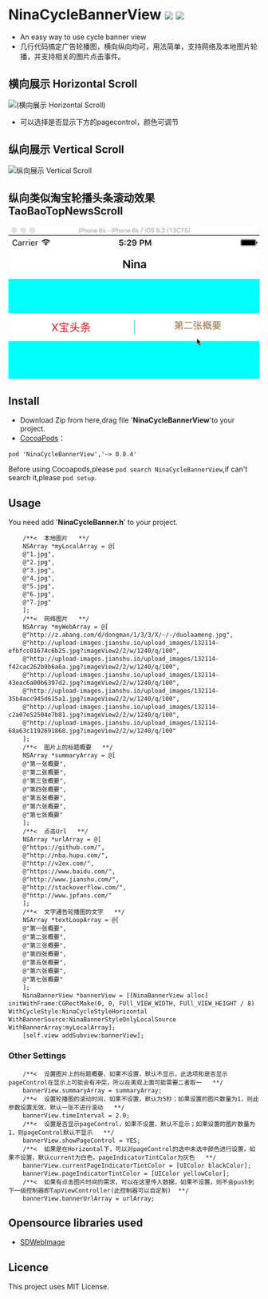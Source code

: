 # NinaCycleBannerView ![](http://cocoapod-badges.herokuapp.com/v/NinaCycleBannerView/badge.png) ![](http://cocoapod-badges.herokuapp.com/p/NinaCycleBannerView/badge.png)
* An easy way to use cycle banner view
* 几行代码搞定广告轮播图，横向纵向均可，用法简单，支持网络及本地图片轮播，并支持相关的图片点击事件。

## <a id="横向展示 Horizontal Scroll"></a> 横向展示 Horizontal Scroll
![(横向展示 Horizontal Scroll)](https://github.com/RamWire/NinaCycleBannerView/blob/master/Example/gifs/NinaCycleBannerView3.gif) 
* 可以选择是否显示下方的pagecontrol，颜色可调节

## <a id="纵向展示 Vertical Scroll"></a> 纵向展示 Vertical Scroll
![纵向展示 Vertical Scroll](https://github.com/RamWire/NinaCycleBannerView/blob/master/Example/gifs/NinaCycleBannerView2.gif)
## <a id="纵向类似淘宝轮播头条滚动效果 TaoBaoTopNewsScroll Scroll"></a> 纵向类似淘宝轮播头条滚动效果 TaoBaoTopNewsScroll
![纵向类似淘宝轮播头条滚动效果 TaoBaoTopNewsScroll](https://github.com/RamWire/NinaCycleBannerView/blob/master/Example/gifs/NinaCycleBannerView4.gif)

## Install
- Download Zip from here,drag file '**NinaCycleBannerView**'to your project.
- [CocoaPods](https://cocoapods.org/)：
```
pod 'NinaCycleBannerView','~> 0.0.4' 
```
Before using Cocoapods,please `pod search NinaCycleBannerView`,if can't search it,please `pod setup`.

## Usage
You need add '**NinaCycleBanner.h**' to your project.
```objc
    /**<  本地图片   **/
    NSArray *myLocalArray = @[
    @"1.jpg",
    @"2.jpg",
    @"3.jpg",
    @"4.jpg",
    @"5.jpg",
    @"6.jpg",
    @"7.jpg"
    ];
    /**<  网络图片   **/
    NSArray *myWebArray = @[
    @"http://z.abang.com/d/dongman/1/3/3/X/-/-/duolaameng.jpg",
    @"http://upload-images.jianshu.io/upload_images/132114-efbfcc01674c6b25.jpg?imageView2/2/w/1240/q/100",
    @"http://upload-images.jianshu.io/upload_images/132114-f42cac262b9b6a6a.jpg?imageView2/2/w/1240/q/100",
    @"http://upload-images.jianshu.io/upload_images/132114-43eac6a00b6397d2.jpg?imageView2/2/w/1240/q/100",
    @"http://upload-images.jianshu.io/upload_images/132114-35b4acc945d615a1.jpg?imageView2/2/w/1240/q/100",
    @"http://upload-images.jianshu.io/upload_images/132114-c2a07e52504e7b81.jpg?imageView2/2/w/1240/q/100",
    @"http://upload-images.jianshu.io/upload_images/132114-68a63c1192691868.jpg?imageView2/2/w/1240/q/100"
    ];
    /**<  图片上的标题概要   **/
    NSArray *summaryArray = @[
    @"第一张概要",
    @"第二张概要",
    @"第三张概要",
    @"第四张概要",
    @"第五张概要",
    @"第六张概要",
    @"第七张概要"
    ];
    /**<  点击Url   **/
    NSArray *urlArray = @[
    @"https://github.com/",
    @"http://nba.hupu.com/",
    @"http://v2ex.com/",
    @"https://www.baidu.com/",
    @"http://www.jianshu.com/",
    @"http://stackoverflow.com/",
    @"http://www.jpfans.com/"
    ];
    /**<  文字通告轮播图的文字   **/
    NSArray *textLoopArray = @[
    @"第一张概要",
    @"第二张概要",
    @"第三张概要",
    @"第四张概要",
    @"第五张概要",
    @"第六张概要",
    @"第七张概要"
    ];
    NinaBannerView *bannerView = [[NinaBannerView alloc] initWithFrame:CGRectMake(0, 0, FUll_VIEW_WIDTH, FUll_VIEW_HEIGHT / 8) WithCycleStyle:NinaCycleStyleHorizontal WithBannerSource:NinaBannerStyleOnlyLocalSource WithBannerArray:myLocalArray];
    [self.view addSubview:bannerView];
```
### Other Settings
```objc
    /**<  设置图片上的标题概要，如果不设置，默认不显示，此选项和是否显示pageControl在显示上可能会有冲突，所以在美观上面可能需要二者取一   **/
    bannerView.summaryArray = summaryArray;
    /**<  设置轮播图的滚动时间，如果不设置，默认为5秒；如果设置的图片数量为1，则此参数设置无效，默认一张不进行滚动   **/
    bannerView.timeInterval = 2.0;
    /**<  设置是否显示pageControl，如果不设置，默认不显示；如果设置的图片数量为1，则pageControl默认不显示   **/
    bannerView.showPageControl = YES;
    /**<  如果是在Horizontal下，可以对pageControl的选中未选中颜色进行设置，如果不设置，默认current为白色，pageIndicatorTintColor为灰色   **/
    bannerView.currentPageIndicatorTintColor = [UIColor blackColor];
    bannerView.pageIndicatorTintColor = [UIColor yellowColor];
    /**<  如果有点击图片时间的需求，可以在这里传入数据，如果不设置，则不会push到下一级控制器即TapViewController(此控制器可以自定制)  **/
    bannerView.bannerUrlArray = urlArray;
```

## Opensource libraries used
- [SDWebImage](https://github.com/rs/SDWebImage)

## Licence

This project uses MIT License.
